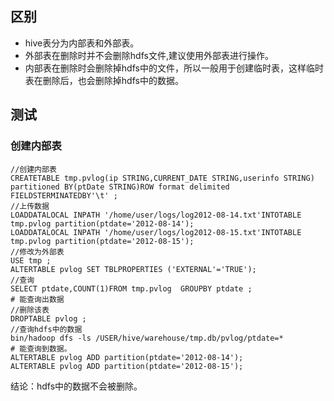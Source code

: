 ## 区别
- hive表分为内部表和外部表。
 - 外部表在删除时并不会删除hdfs文件,建议使用外部表进行操作。
 - 内部表在删除时会删除掉hdfs中的文件，所以一般用于创建临时表，这样临时表在删除后，也会删除掉hdfs中的数据。

## 测试
### 创建内部表
```
//创建内部表
CREATETABLE tmp.pvlog(ip STRING,CURRENT_DATE STRING,userinfo STRING) partitioned BY(ptDate STRING)ROW format delimited FIELDSTERMINATEDBY'\t' ;
//上传数据
LOADDATALOCAL INPATH '/home/user/logs/log2012-08-14.txt'INTOTABLE tmp.pvlog partition(ptdate='2012-08-14');
LOADDATALOCAL INPATH '/home/user/logs/log2012-08-15.txt'INTOTABLE tmp.pvlog partition(ptdate='2012-08-15');
//修改为外部表
USE tmp ;
ALTERTABLE pvlog SET TBLPROPERTIES ('EXTERNAL'='TRUE');
//查询
SELECT ptdate,COUNT(1)FROM tmp.pvlog  GROUPBY ptdate ;
# 能查询出数据
//删除该表
DROPTABLE pvlog ;
//查询hdfs中的数据
bin/hadoop dfs -ls /USER/hive/warehouse/tmp.db/pvlog/ptdate=*
# 能查询到数据。
ALTERTABLE pvlog ADD partition(ptdate='2012-08-14');
ALTERTABLE pvlog ADD partition(ptdate='2012-08-15');
```
结论：hdfs中的数据不会被删除。
